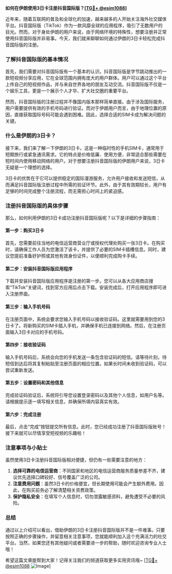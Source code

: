 **如何在伊朗使用3日卡注册抖音国际版？[[TG💪+ @esim1088](https://t.me/s/esim1088)]**

近年来，随着互联网的普及和全球化的加速，越来越多的人开始关注海外社交媒体平台。抖音国际版（TikTok）作为一款风靡全球的应用程序，吸引了无数用户的目光。然而，对于身处伊朗的用户来说，由于网络环境的特殊性，想要注册并正常使用抖音国际版并非易事。今天，我们就来聊聊如何通过伊朗的3日卡轻松完成抖音国际版的注册。

### 了解抖音国际版的基本情况

首先，我们需要对抖音国际版有一个基本的认识。抖音国际版是字节跳动推出的一款短视频分享应用，它在全球范围内拥有庞大的用户群体。用户可以通过这个平台上传自己的短视频作品，并与来自世界各地的朋友互动交流。抖音国际版不仅是一个娱乐工具，更是一个展示个人才华、扩大社交圈的重要平台。

然而，抖音国际版的注册过程并不像国内版本那样简单直接。由于涉及国际服务，用户需要提供有效的手机号码进行验证。而对于伊朗用户而言，由于地理位置的原因，直接获取国际号码可能会遇到困难。因此，选择合适的SIM卡成为解决问题的关键。

### 什么是伊朗的3日卡？

接下来，我们来了解一下伊朗的3日卡。这是一种临时性的手机SIM卡，通常用于短期旅行或紧急通讯需求。它的特点是价格低廉、使用方便，非常适合那些需要在短时间内使用移动网络的用户。对于想要注册抖音国际版的伊朗用户来说，3日卡无疑是一个理想的选择。

3日卡的优势在于它可以提供稳定的国际漫游服务，允许用户接收和发送短信，从而满足抖音国际版注册过程中所需的验证环节。此外，由于其有效期较长，用户有足够的时间完成整个注册流程，而无需担心时间上的紧迫感。

### 注册抖音国际版的具体步骤

那么，如何利用伊朗的3日卡成功注册抖音国际版呢？以下是详细的步骤指南：

#### 第一步：购买3日卡

首先，您需要前往当地的电信运营商营业厅或授权代理处购买一张3日卡。在购买时，请确保工作人员为您激活了该卡，并提供了必要的SIM卡插槽信息。同时，建议您提前准备好护照或其他有效身份证件，以便顺利完成购卡手续。

#### 第二步：安装抖音国际版应用程序

下载并安装抖音国际版应用程序是注册的第一步。您可以从各大应用商店搜索“TikTok”关键词，找到官方应用后点击下载。安装完成后，打开应用程序即可进入注册界面。

#### 第三步：输入手机号码

在注册页面中，系统会要求您输入手机号码以接收验证码。这里就需要用到您的3日卡了。将新购买的SIM卡插入手机，并确保手机已连接到网络。然后，在注册页面输入3日卡对应的手机号码。

#### 第四步：接收验证码

输入手机号码后，系统会向您的手机发送一条包含验证码的短信。请等待片刻，待短信到达后将其复制粘贴至注册页面的相应位置。如果长时间未收到验证码，可以尝试重新发送。

#### 第五步：设置密码和其他信息

完成验证码验证后，系统将引导您设置登录密码以及其他个人信息，如用户名等。请根据提示逐一填写相关信息，并确保所填内容真实有效。

#### 第六步：完成注册

最后，点击“完成”按钮提交所有信息。此时，您已经成功注册了抖音国际版账号！接下来就可以尽情享受短视频的乐趣啦！

### 注意事项与小贴士

虽然使用3日卡注册抖音国际版相对便捷，但仍有一些需要注意的地方：

1. **选择可靠的电信运营商**：不同国家和地区的电信运营商服务质量参差不齐，建议优先选择口碑较好、信号覆盖广泛的公司。
2. **注意费用问题**：虽然3日卡的价格便宜，但长期使用可能会产生额外费用。因此，在购买前务必了解清楚相关资费政策。
3. **保护隐私安全**：在填写个人信息时，切勿泄露敏感资料，避免遭受不必要的风险。

### 总结

通过以上介绍可以看出，借助伊朗的3日卡注册抖音国际版并不是一件难事。只要按照正确的步骤操作，并留意相关注意事项，您就能顺利加入这个充满活力的社交平台。当然，如果您还有其他疑问或者需要进一步的帮助，随时欢迎咨询专业人士哦！

希望这篇文章能帮到大家！记得关注我们的频道获取更多实用资讯哦~ [[TG💪+ @esim1088](https://t.me/s/esim1088) ![Image](https://i.postimg.cc/4NQfJmqS/Snipaste-2025-05-13-00-14-12.png)]